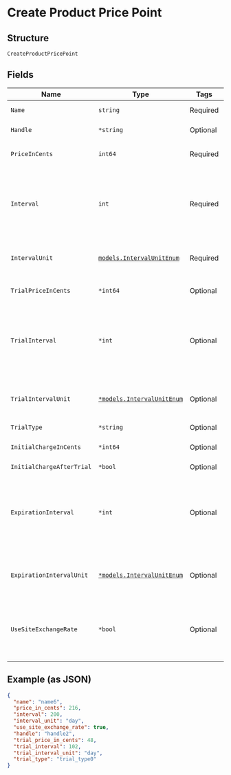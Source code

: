 
# Create Product Price Point

## Structure

`CreateProductPricePoint`

## Fields

| Name | Type | Tags | Description |
|  --- | --- | --- | --- |
| `Name` | `string` | Required | The product price point name |
| `Handle` | `*string` | Optional | The product price point API handle |
| `PriceInCents` | `int64` | Required | The product price point price, in integer cents |
| `Interval` | `int` | Required | The numerical interval. i.e. an interval of ‘30’ coupled with an interval_unit of day would mean this product price point would renew every 30 days |
| `IntervalUnit` | [`models.IntervalUnitEnum`](interval-unit-enum.md) | Required | A string representing the interval unit for this product price point, either month or day |
| `TrialPriceInCents` | `*int64` | Optional | The product price point trial price, in integer cents |
| `TrialInterval` | `*int` | Optional | The numerical trial interval. i.e. an interval of ‘30’ coupled with an trial_interval_unit of day would mean this product price point would renew every 30 days |
| `TrialIntervalUnit` | [`*models.IntervalUnitEnum`](interval-unit-enum.md) | Optional | A string representing the trial interval unit for this product price point, either month or day |
| `TrialType` | `*string` | Optional | - |
| `InitialChargeInCents` | `*int64` | Optional | The product price point initial charge, in integer cents |
| `InitialChargeAfterTrial` | `*bool` | Optional | - |
| `ExpirationInterval` | `*int` | Optional | The numerical expiration interval. i.e. an expiration_interval of ‘30’ coupled with an expiration_interval_unit of day would mean this product price point would expire every 30 days |
| `ExpirationIntervalUnit` | [`*models.IntervalUnitEnum`](interval-unit-enum.md) | Optional | A string representing the expiration interval unit for this product price point, either month or day |
| `UseSiteExchangeRate` | `*bool` | Optional | Whether or not to use the site's exchange rate or define your own pricing when your site has multiple currencies defined.<br>**Default**: `true` |

## Example (as JSON)

```json
{
  "name": "name6",
  "price_in_cents": 216,
  "interval": 200,
  "interval_unit": "day",
  "use_site_exchange_rate": true,
  "handle": "handle2",
  "trial_price_in_cents": 48,
  "trial_interval": 102,
  "trial_interval_unit": "day",
  "trial_type": "trial_type0"
}
```

